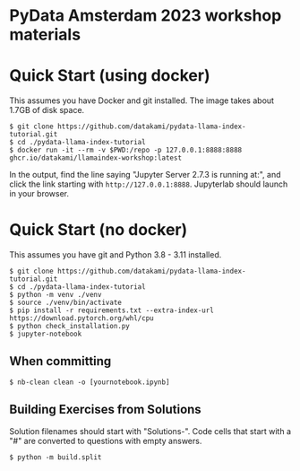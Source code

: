# PyData Amsterdam 2023 workshop materials

# Quick Start (using docker)
This assumes you have Docker and git installed. The image takes about 1.7GB of disk space.

```
$ git clone https://github.com/datakami/pydata-llama-index-tutorial.git
$ cd ./pydata-llama-index-tutorial
$ docker run -it --rm -v $PWD:/repo -p 127.0.0.1:8888:8888 ghcr.io/datakami/llamaindex-workshop:latest
```
In the output, find the line saying "Jupyter Server 2.7.3 is running at:", and click the link starting with `http://127.0.0.1:8888`. Jupyterlab should launch in your browser.

# Quick Start (no docker)

This assumes you have git and Python 3.8 - 3.11 installed.
```
$ git clone https://github.com/datakami/pydata-llama-index-tutorial.git
$ cd ./pydata-llama-index-tutorial
$ python -m venv ./venv
$ source ./venv/bin/activate
$ pip install -r requirements.txt --extra-index-url https://download.pytorch.org/whl/cpu
$ python check_installation.py
$ jupyter-notebook
```

## When committing

```
$ nb-clean clean -o [yournotebook.ipynb]
```

## Building Exercises from Solutions
Solution filenames should start with "Solutions-". Code cells that start with a "#" are converted to questions with empty answers.
```
$ python -m build.split
```
